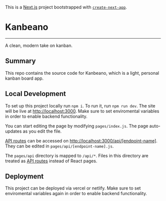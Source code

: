 This is a [Next.js](https://nextjs.org/) project bootstrapped with [`create-next-app`](https://github.com/vercel/next.js/tree/canary/packages/create-next-app).

# Kanbeano
---
A clean, modern take on kanban.

Summary
---
This repo contains the source code for Kanbeano, which is a light, personal kanban board app.

Local Development
---
To set up this project locally run `npm i`.
To run it, run `npm run dev`.
The site will be live at [http://localhost:3000](http://localhost:3000).
 Make sure to set enviromental variables in order to enable backend functionality.

You can start editing the page by modifying `pages/index.js`. The page auto-updates as you edit the file.

[API routes](https://nextjs.org/docs/api-routes/introduction) can be accessed on [http://localhost:3000/api/[endpoint-name]](http://localhost:3000/api/[endpoint-name]). They can be edited in `pages/api/[endpoint-name].js`.

The `pages/api` directory is mapped to `/api/*`. Files in this directory are treated as [API routes](https://nextjs.org/docs/api-routes/introduction) instead of React pages.

Deployment
---
This project can be deployed via vercel or netlify. Make sure to set enviromental variables again in order to enable backend functionality.
